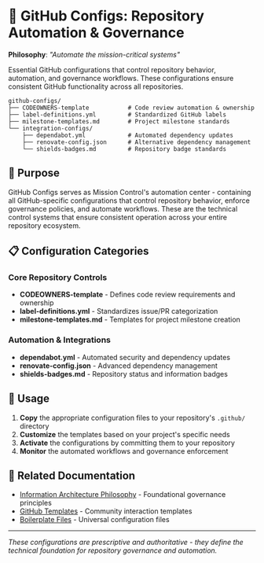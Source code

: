 # 🔧 GitHub Configs: Repository Automation & Governance

**Philosophy**: _"Automate the mission-critical systems"_

Essential GitHub configurations that control repository behavior, automation, and governance
workflows. These configurations ensure consistent GitHub functionality across all repositories.

```plaintext
github-configs/
├── CODEOWNERS-template           # Code review automation & ownership
├── label-definitions.yml         # Standardized GitHub labels
├── milestone-templates.md        # Project milestone standards
└── integration-configs/
    ├── dependabot.yml            # Automated dependency updates
    ├── renovate-config.json      # Alternative dependency management
    └── shields-badges.md         # Repository badge standards
```

## 🎯 Purpose

GitHub Configs serves as Mission Control's automation center - containing all GitHub-specific
configurations that control repository behavior, enforce governance policies, and automate
workflows. These are the technical control systems that ensure consistent operation across your
entire repository ecosystem.

## 📋 Configuration Categories

### **Core Repository Controls**

- **CODEOWNERS-template** - Defines code review requirements and ownership
- **label-definitions.yml** - Standardizes issue/PR categorization
- **milestone-templates.md** - Templates for project milestone creation

### **Automation & Integrations**

- **dependabot.yml** - Automated security and dependency updates
- **renovate-config.json** - Advanced dependency management
- **shields-badges.md** - Repository status and information badges

## 🚀 Usage

1. **Copy** the appropriate configuration files to your repository's `.github/` directory
2. **Customize** the templates based on your project's specific needs
3. **Activate** the configurations by committing them to your repository
4. **Monitor** the automated workflows and governance enforcement

## 🔗 Related Documentation

- [Information Architecture Philosophy](../information-architecture.md) - Foundational governance
  principles
- [GitHub Templates](../github-templates/) - Community interaction templates
- [Boilerplate Files](../boilerplate/) - Universal configuration files

---

_These configurations are prescriptive and authoritative - they define the technical foundation for
repository governance and automation._
